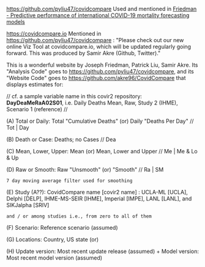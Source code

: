 
https://github.com/pyliu47/covidcompare Used and mentioned in [Friedman - Predictive performance of international COVID-19 mortality forecasting models](https://www.nature.com/articles/s41467-021-22457-w)

https://covidcompare.io Mentioned in https://github.com/pyliu47/covidcompare : "Please check out our new online Viz Tool at covidcompare.io, which will be updated regularly going forward. This was produced by Samir Akre (Github, Twitter)."

This is a wonderful website by Joseph Friedman, Patrick Liu, Samir Akre. Its "Analysis Code" goes to https://github.com/pyliu47/covidcompare, and its "Website Code" goes to https://github.com/akre96/CovidCompare that displays estimates for:


// cf. a sample variable name in this covir2 repository: **DayDeaMeRaA02S01**, i.e. Daily Deaths Mean, Raw, Study 2 (IHME), Scenario 1 (reference) //


(A) Total or Daily: Total "Cumulative Deaths" (or) Daily "Deaths Per Day"             // Tot | Day 

(B) Death or Case: Deaths; no Cases                                                   // Dea

(C) Mean, Lower, Upper: Mean (or) Mean, Lower and Upper                               // Me | Me & Lo & Up

(D) Raw or Smooth: Raw "Unsmooth" (or) "Smooth"                                       // Ra | SM

    7 day moving average filter used for smoothing
    
(E) Study (A??): CovidCompare name [covir2 name]  : UCLA-ML [UCLA], Delphi [DELP], IHME-MS-SEIR [IHME], Imperial [IMPE], LANL [LANL], and SIKJalpha [SRIV] 
    
    and / or among studies i.e., from zero to all of them

(F) Scenario: Reference scenario (assumed)

(G) Locations: Country, US state (or)

(H) Update version: Most recent update release (assumed) + Model version: Most recent model version (assumed)









